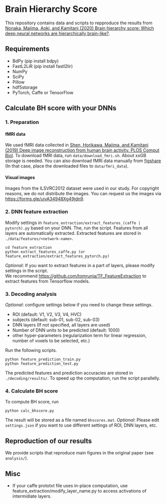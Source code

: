 # Brain Hierarchy Score

This repository contains data and scripts to repproduce the results from [Nonaka, Majima, Aoki, and Kamitani (2020) Brain hierarchy score: Which deep neural networks are hierarchically brain-like?](https://www.biorxiv.org/content/10.1101/2020.07.22.216713).

## Requirements
* BdPy (pip install bdpy)
* FastL2LiR (pip install fastl2lir)
* NumPy
* SciPy
* Pillow
* hdf5storage
* PyTorch, Caffe or TensorFlow


## Calculate BH score with your DNNs

### 1. Preparation

#### fMRI data

We used fMRI data collected in [Shen, Horikawa, Majima, and Kamitani (2019) Deep image reconstruction from human brain activity. PLOS Comput Biol](https://journals.plos.org/ploscompbiol/article?id=10.1371/journal.pcbi.1006633). To download fMRI data, run `data/download_fmri.sh`. About xxGB storage is needed. You can also download fMRI data manually from [figshare](https://figshare.com/articles/Deep_Image_Reconstruction/7033577) (In that case, place the downloaded files to `data/fmri_data`). 

#### Visual images

Images from the ILSVRC2012 dataset were used in our study.
For copyright reasons, we do not distribute the images.
You can request us the images via <https://forms.gle/ujvA34948Xg49jdn9>.

### 2. DNN feature extraction

Modify settings in `feature_extraction/extract_features_(caffe | pytorch).py` based on your DNN. 
The, run the script. Features from all layers are automatically extracted. Extracted features are stored in `./data/features/<network-name>`. 
```
cd feature_extraction
python extract_features_caffe.py (or feature_extraction/extract_features_pytorch.py)
```
*Optional*: If you want to extract features in a part of layers, please modify settings in the script.   
We recommend <https://github.com/tomrunia/TF_FeatureExtraction> to extract features from Tensorflow models.


### 3. Decoding analysis

*Optional*: configure settings below if you need to change these settings. 
* ROI (default: V1, V2, V3, V4, HVC)
* subjects (default: sub-01, sub-02, sub-03)
* DNN layers (If not specified, all layers are used)
* Number of DNN units to be predicted (default: 1000)
* other hyper-parameters (regularization term for linear regression, number of voxels to be selected, etc.)

Run the following scripts. 
```
python feature_prediction_train.py
python feature_prediction_test.py
```
The predicted features and prediction accuracies are stored in `./decoding/results/`. 
To speed up the computation, run the script parallelly. 

### 4. Calculate BH score

To compute BH score, run 
```
python calc_bhscore.py
``` 
The result will be stored as a file named `bhscores.mat`. 
*Optional*: Please edit `settings.json` if you want to use different settings of ROI, DNN layers, etc. 


## Reproduction of our results
We provide scripts that reproduce main figures in the original paper (see `analysis/`). 

## Misc
* If your caffe prototxt file uses in-place computation, use feature_extraction/modify_layer_name.py to access activations of intermidiate layers. 
